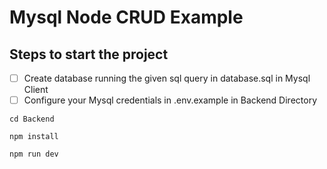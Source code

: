 ﻿# Mysql Node CRUD Example

## Steps to start the project

- [ ] Create database running the given sql query in database.sql in Mysql Client
- [ ] Configure your Mysql credentials in .env.example in Backend Directory

```
cd Backend
```

```
npm install
```

```
npm run dev
```
